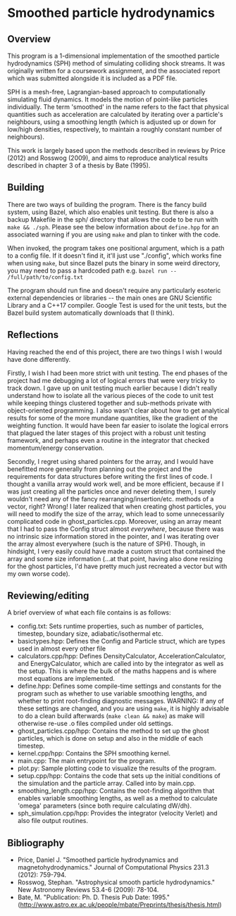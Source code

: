 # Smoothed particle hydrodynamics

## Overview

This program is a 1-dimensional implementation of the smoothed particle hydrodynamics (SPH) method of simulating colliding shock streams. It was originally written for a coursework assignment, and the associated report which was submitted alongside it is included as a PDF file.

SPH is a mesh-free, Lagrangian-based approach to computationally simulating fluid dynamics. It models the motion of point-like particles individually. The term 'smoothed' in the name refers to the fact that physical quantities such as acceleration are calculated by iterating over a particle's neighbours, using a smoothing length (which is adjusted up or down for low/high densities, respectively, to maintain a roughly constant number of neighbours). 

This work is largely based upon the methods described in reviews by Price (2012) and Rosswog (2009), and aims to reproduce analytical results described in chapter 3 of a thesis by Bate (1995). 

## Building

There are two ways of building the program. There is the fancy build system, using Bazel, which also enables unit testing. But there is also a backup Makefile in the sph/ directory that allows the code to be run with `make && ./sph`. Please see the below information about `define.hpp` for an associated warning if you are using `make` and plan to tinker with the code.

When invoked, the program takes one positional argument, which is a path to a config file. If it doesn't find it, it'll just use "./config", which works fine when using `make`, but since Bazel puts the binary in some weird directory, you may need to pass a hardcoded path e.g. `bazel run -- /full/path/to/config.txt`

The program should run fine and doesn't require any particularly esoteric external dependencies or libraries -- the main ones are GNU Scientific Library and a C++17 compiler. Google Test is used for the unit tests, but the Bazel build system automatically downloads that (I think).

## Reflections

Having reached the end of this project, there are two things I wish I would have done differently.

Firstly, I wish I had been more strict with unit testing. The end phases of the project had me debugging a lot of logical errors that were very tricky to track down. I gave up on unit testing much earlier because I didn't really understand how to isolate all the various pieces of the code to unit test while keeping things clustered together and sub-methods private with object-oriented programming. I also wasn't clear about how to get analytical results for some of the more mundane quantities, like the gradient of the weighting function. It would have been far easier to isolate the logical errors that plagued the later stages of this project with a robust unit testing framework, and perhaps even a routine in the integrator that checked momentum/energy conservation.

Secondly, I regret using shared pointers for the array, and I would have benefitted more generally from planning out the project and the requirements for data structures before writing the first lines of code. I thought a vanilla array would work well, and be more efficient, because if I was just creating all the particles once and never deleting them, I surely wouldn't need any of the fancy rearranging/insertion/etc. methods of a vector, right? Wrong! I later realized that when creating ghost particles, you will need to modify the size of the array, which lead to some unnecessarily complicated code in ghost_particles.cpp. Moreover, using an array meant that I had to pass the Config struct almost *everywhere*, because there was no intrinsic size information stored in the pointer, and I was iterating over the array almost everywhere (such is the nature of SPH). Though, in hindsight, I very easily could have made a custom struct that contained the array and some size information (...at that point, having also done resizing for the ghost particles, I'd have pretty much just recreated a vector but with my own worse code).

## Reviewing/editing

A brief overview of what each file contains is as follows:

- config.txt: Sets runtime properties, such as number of particles, timestep, boundary size, adiabatic/isothermal etc.
- basictypes.hpp: Defines the Config and Particle struct, which are types used in almost every other file
- calculators.cpp/hpp: Defines DensityCalculator, AccelerationCalculator, and EnergyCalculator, which are called into by the integrator as well as the setup. This is where the bulk of the maths happens and is where most equations are implemented.
- define.hpp: Defines some compile-time settings and constants for the program such as whether to use variable smoothing lengths, and whether to print root-finding diagnostic messages. WARNING: If any of these settings are changed, and you are using `make`, it is highly advisable to do a clean build afterwards (`make clean && make`) as make will otherwise re-use .o files compiled under old settings.
- ghost_particles.cpp/hpp: Contains the method to set up the ghost particles, which is done on setup and also in the middle of each timestep.
- kernel.cpp/hpp: Contains the SPH smoothing kernel.
- main.cpp: The main entrypoint for the program.
- plot.py: Sample plotting code to visualize the results of the program.
- setup.cpp/hpp: Contains the code that sets up the initial conditions of the simulation and the particle array. Called into by main.cpp.
- smoothing_length.cpp/hpp: Contains the root-finding algorithm that enables variable smoothing lengths, as well as a method to calculate 'omega' parameters (since both require calculating dW/dh).
- sph_simulation.cpp/hpp: Provides the integrator (velocity Verlet) and also file output routines.

## Bibliography

- Price, Daniel J. "Smoothed particle hydrodynamics and magnetohydrodynamics." Journal of Computational Physics 231.3 (2012): 759-794.
- Rosswog, Stephan. "Astrophysical smooth particle hydrodynamics." New Astronomy Reviews 53.4-6 (2009): 78-104.
- Bate, M. "Publication: Ph. D. Thesis Pub Date: 1995." (http://www.astro.ex.ac.uk/people/mbate/Preprints/thesis/thesis.html)